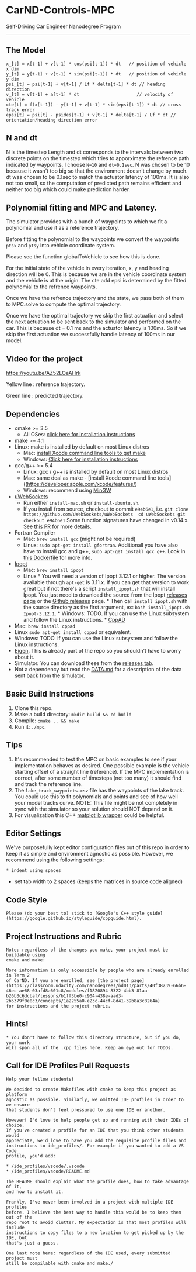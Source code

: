 # CarND-Controls-MPC
Self-Driving Car Engineer Nanodegree Program

---

## The Model

```
x_[t] = x[t-1] + v[t-1] * cos(psi[t-1]) * dt   // position of vehicle x dim
y_[t] = y[t-1] + v[t-1] * sin(psi[t-1]) * dt   // position of vehicle y dim
psi_[t] = psi[t-1] + v[t-1] / Lf * delta[t-1] * dt // heading direction
v_[t] = v[t-1] + a[t-1] * dt                      // velocity of vehicle
cte[t] = f(x[t-1]) - y[t-1] + v[t-1] * sin(epsi[t-1]) * dt // cross track error
epsi[t] = psi[t] - psides[t-1] + v[t-1] * delta[t-1] / Lf * dt // orientation/heading direction error
```

## N and dt

N is the timestep Length and dt corresponds to the intervals between two discrete points on the timestep which tries to apporximate the refrence path indicated by waypoints. I choose `N=10` and `dt=0.1sec`. N was chosen to be 10 because it wasn't too big so that the environment doesn't change by much. dt was chosen to be 0.1sec to match the actuator latency of 100ms. It is also not too small, so the computation of predicted path remains efficient and neither too big which could make prediction harder.

## Polynomial fitting and MPC and Latency.

The simulator provides with a bunch of waypoints to which we fit a polynomial and use it as a reference trajectory.

Before fitting the polynomial to the waypoints we convert the waypoints `ptsx` and `ptsy` into vehicle coordinate system.

Please see the function globalToVehicle to see how this is done.

For the initial state of the vehicle in every iteration, x, y and heading direction will be 0. This is because we are in the vehicle coordinate system and the vehicle is at the origin. The cte add epsi is determined by the fitted polynomial to the refrence waypoints.


Once we have the refrence trajectory and the state, we pass both of them to MPC.solve to compute the optimal trajectory.

Once we have the optimal trajectory we skip the first actuation and select the next actuation to be sent back to the simulator and performed on the car. This is because dt = 0.1 ms and the actuator latency is 100ms. So if we skip the first actuation we successfully handle latency of 100ms in our model.

## Video for the project
https://youtu.be/AZ52LOeAHrk

Yellow line : reference trajectory.

Green line : predicted trajectory.

## Dependencies

* cmake >= 3.5
  * All OSes: [click here for installation instructions](https://cmake.org/install/)
* make >= 4.1
* Linux: make is installed by default on most Linux distros
  * Mac: [install Xcode command line tools to get make](https://developer.apple.com/xcode/features/)
  * Windows: [Click here for installation instructions](http://gnuwin32.sourceforge.net/packages/make.htm)
* gcc/g++ >= 5.4
  * Linux: gcc / g++ is installed by default on most Linux distros
  * Mac: same deal as make - [install Xcode command line tools]((https://developer.apple.com/xcode/features/)
  * Windows: recommend using [MinGW](http://www.mingw.org/)
* [uWebSockets](https://github.com/uWebSockets/uWebSockets)
  * Run either `install-mac.sh` or `install-ubuntu.sh`.
  * If you install from source, checkout to commit `e94b6e1`, i.e.
        ```
        git clone https://github.com/uWebSockets/uWebSockets 
        cd uWebSockets
        git checkout e94b6e1
        ```
    Some function signatures have changed in v0.14.x. See [this PR](https://github.com/udacity/CarND-MPC-Project/pull/3) for more details.
* Fortran Compiler
  * Mac: `brew install gcc` (might not be required)
  * Linux: `sudo apt-get install gfortran`. Additionall you have also have to install gcc and g++, `sudo apt-get install gcc g++`. Look in [this Dockerfile](https://github.com/udacity/CarND-MPC-Quizzes/blob/master/Dockerfile) for more info.
* [Ipopt](https://projects.coin-or.org/Ipopt)
  * Mac: `brew install ipopt`
  * Linux
        * You will need a version of Ipopt 3.12.1 or higher. The version available through `apt-get` is 3.11.x. If you can get that version to work great but if not there's a script `install_ipopt.sh` that will install Ipopt. You just need to download the source from the Ipopt [releases page](https://www.coin-or.org/download/source/Ipopt/) or the [Github releases](https://github.com/coin-or/Ipopt/releases) page.
        * Then call `install_ipopt.sh` with the source directory as the first argument, ex: `bash install_ipopt.sh Ipopt-3.12.1`. 
        * Windows: TODO. If you can use the Linux subsystem and follow the Linux instructions.
        * [CppAD](https://www.coin-or.org/CppAD/)
* Mac: `brew install cppad`
* Linux `sudo apt-get install cppad` or equivalent.
* Windows: TODO. If you can use the Linux subsystem and follow the Linux instructions.
* [Eigen](http://eigen.tuxfamily.org/index.php?title=Main_Page). This is already part of the repo so you shouldn't have to worry about it.
* Simulator. You can download these from the [releases tab](https://github.com/udacity/self-driving-car-sim/releases).
* Not a dependency but read the [DATA.md](./DATA.md) for a description of the data sent back from the simulator.


## Basic Build Instructions


1. Clone this repo.
2. Make a build directory: `mkdir build && cd build`
3. Compile: `cmake .. && make`
4. Run it: `./mpc`.

## Tips

1. It's recommended to test the MPC on basic examples to see if your implementation behaves as desired. One possible example
is the vehicle starting offset of a straight line (reference). If the MPC implementation is correct, after some number of timesteps
(not too many) it should find and track the reference line.
2. The `lake_track_waypoints.csv` file has the waypoints of the lake track. You could use this to fit polynomials and points and see of how well your model tracks curve. NOTE: This file might be not completely in sync with the simulator so your solution should NOT depend on it.
3. For visualization this C++ [matplotlib wrapper](https://github.com/lava/matplotlib-cpp) could be helpful.

## Editor Settings

We've purposefully kept editor configuration files out of this repo in order to
keep it as simple and environment agnostic as possible. However, we recommend
using the following settings:

    * indent using spaces
* set tab width to 2 spaces (keeps the matrices in source code aligned)

## Code Style

    Please (do your best to) stick to [Google's C++ style guide](https://google.github.io/styleguide/cppguide.html).

## Project Instructions and Rubric

    Note: regardless of the changes you make, your project must be buildable using
    cmake and make!

    More information is only accessible by people who are already enrolled in Term 2
    of CarND. If you are enrolled, see [the project page](https://classroom.udacity.com/nanodegrees/nd013/parts/40f38239-66b6-46ec-ae68-03afd8a601c8/modules/f1820894-8322-4bb3-81aa-b26b3c6dcbaf/lessons/b1ff3be0-c904-438e-aad3-2b5379f0e0c3/concepts/1a2255a0-e23c-44cf-8d41-39b8a3c8264a)
    for instructions and the project rubric.

## Hints!

    * You don't have to follow this directory structure, but if you do, your work
    will span all of the .cpp files here. Keep an eye out for TODOs.

## Call for IDE Profiles Pull Requests

    Help your fellow students!

    We decided to create Makefiles with cmake to keep this project as platform
    agnostic as possible. Similarly, we omitted IDE profiles in order to we ensure
    that students don't feel pressured to use one IDE or another.

    However! I'd love to help people get up and running with their IDEs of choice.
    If you've created a profile for an IDE that you think other students would
    appreciate, we'd love to have you add the requisite profile files and
    instructions to ide_profiles/. For example if you wanted to add a VS Code
    profile, you'd add:

    * /ide_profiles/vscode/.vscode
    * /ide_profiles/vscode/README.md

    The README should explain what the profile does, how to take advantage of it,
    and how to install it.

    Frankly, I've never been involved in a project with multiple IDE profiles
    before. I believe the best way to handle this would be to keep them out of the
    repo root to avoid clutter. My expectation is that most profiles will include
    instructions to copy files to a new location to get picked up by the IDE, but
    that's just a guess.

    One last note here: regardless of the IDE used, every submitted project must
    still be compilable with cmake and make./

